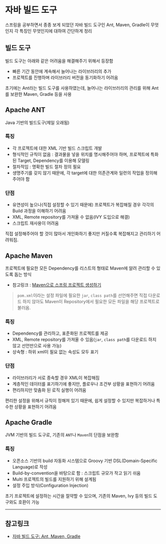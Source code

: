 # 자바 빌드 도구
스프링을 공부하면서 종종 보게 되었던 자바 빌드 도구인 Ant, Maven, Gradle이 무엇인지 각 특징인 무엇인지에 대하여 간단하게 정리

## 빌드 도구
빌드 도구는 아래와 같은 어려움을 해결해주기 위해서 등장함
* 빠른 기간 동안에 계속해서 늘어나는 라이브러리의 추가
* 프로젝트를 진행하며 라이브러리 버전을 동기화하기 어려움

초기에는 Ant라는 빌드 도구를 사용하였는데, 늘어나는 라이브러리의 관리를 위해 Ant를 보완한 Maven, Gradle 등을 사용

## Apache ANT
Java 기반의 빌드도구(제일 오래됨)

### 특징
* 각 프로젝트에 대한 XML 기반 빌드 스크립트 개발
* 형식적인 규칙이 없음 : 결과물을 넣을 위치를 명시해주어야 하며, 프로젝트에 특화된 Target, Dependency를 이용해 모델링
* 절차적임 : 명확한 빌드 절차 정의 필요
* 생명주기를 갖지 않기 때문에, 각 target에 대한 의존관계와 일련의 작업을 정의해주어야 함

### 단점
* 유연성이 높으나(직접 설정할 수 있기 때문에) 프로젝트가 복잡해질 경우 각각의 Build 과정을 이해하기 어려움
* XML, Remote repository를 가져올 수 없음(IVY 도입으로 해결)
* 스크립트 재사용이 어려움

직접 설정해주어야 할 것이 많아서 개인화하기 좋지만 커질수록 복잡해지고 관리하기 어려워짐.

## Apache Maven
프로젝트에 필요한 모든 Dependency를 리스트의 형태로 Maven에 알려 관리할 수 있도록 돕는 방식
* 참고링크 : [Maven으로 스프링 프로젝트 생성하기](https://github.com/devSoyoung/2019-KHU-spring-study/blob/master/%EA%B8%B0%ED%83%80%20%EC%9E%90%EB%A3%8C/%EC%8A%A4%ED%94%84%EB%A7%81%20%ED%94%84%EB%A1%9C%EC%A0%9D%ED%8A%B8%20%EC%83%9D%EC%84%B1.md#maven%EC%9C%BC%EB%A1%9C-%EC%8A%A4%ED%94%84%EB%A7%81-%ED%94%84%EB%A1%9C%EC%A0%9D%ED%8A%B8-%ED%8F%B4%EB%8D%94-%EB%A7%8C%EB%93%A4%EA%B8%B0)

> `pom.xml`이라는 설정 파일에 필요한 `jar`, `class path`를 선언해주면 직접 다운로드 하지 않아도 Maven이 Repository에서 필요한 모든 파일을 해당 프로젝트로 불러옴.

### 특징
* Dependency를 관리하고, 표준화된 프로젝트를 제공
* XML, Remote repository를 가져올 수 있음(`jar`, `class path`를 다운로드 하지 않고 선언만으로 사용 가능)
* 상속형 : 하위 xml이 필요 없는 속성도 모두 표기

### 단점
* 라이브러리가 서로 종속할 경우 XML이 복잡해짐
* 계층적인 데이터를 표기하기에 좋지만, 플로우나 조건부 상황을 표현하기 어려움
* 편리하지만 맞춤화 된 로직 실행이 어려움

편리한 설정을 위해서 규칙이 정해져 있기 때문에, 쉽게 설정할 수 있지만 복잡하거나 특수한 상황을 표현하기 어려움

## Apache Gradle
JVM 기반의 빌드 도구로, 기존의 `ANT`나 `Maven`의 단점을 보완함

### 특징
* 오픈소스 기반의 build 자동화 시스템으로 Groovy 기반 DSL(Domain-Specific Language)로 작성
* Build-by-convention을 바탕으로 함 : 스크립트 규모가 작고 읽기 쉬움
* Multi 프로젝트의 빌드를 지원하기 위해 설계됨
* 설정 주입 방식(Configuration Injection)

초기 프로젝트에 설정하는 시간을 절약할 수 있으며, 기존의 Maven, Ivy 등의 빌드 도구와도 호환이 가능

***
## 참고링크
* [자바 빌드 도구: Ant, Maven, Gradle](https://jj-one-a-week.blogspot.com/2017/05/ant-maven-gradle.html)
